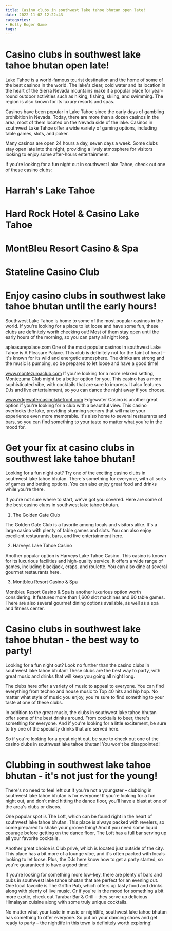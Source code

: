 ```yaml
---
title: Casino clubs in southwest lake tahoe bhutan open late!
date: 2022-11-02 12:22:43
categories:
- Holly Roger Game
tags:
---
```



#  Casino clubs in southwest lake tahoe bhutan open late!

Lake Tahoe is a world-famous tourist destination and the home of some of the best casinos in the world. The lake's clear, cold water and its location in the heart of the Sierra Nevada mountains make it a popular place for year-round outdoor activities such as hiking, fishing, skiing, and swimming. The region is also known for its luxury resorts and spas.

Casinos have been popular in Lake Tahoe since the early days of gambling prohibition in Nevada. Today, there are more than a dozen casinos in the area, most of them located on the Nevada side of the lake. Casinos in southwest Lake Tahoe offer a wide variety of gaming options, including table games, slots, and poker.

Many casinos are open 24 hours a day, seven days a week. Some clubs stay open late into the night, providing a lively atmosphere for visitors looking to enjoy some after-hours entertainment.

If you're looking for a fun night out in southwest Lake Tahoe, check out one of these casino clubs:

# Harrah's Lake Tahoe

# Hard Rock Hotel & Casino Lake Tahoe

# MontBleu Resort Casino & Spa

# Stateline Casino Club

#  Enjoy casino clubs in southwest lake tahoe bhutan until the early hours!

Southwest Lake Tahoe is home to some of the most popular casinos in the world. If you're looking for a place to let loose and have some fun, these clubs are definitely worth checking out! Most of them stay open until the early hours of the morning, so you can party all night long.

apleasurepalace.com
One of the most popular casinos in southwest Lake Tahoe is A Pleasure Palace. This club is definitely not for the faint of heart – it's known for its wild and energetic atmosphere. The drinks are strong and the music is pumping, so be prepared to let loose and have a good time!

www.montezumaclub.com
If you're looking for a more relaxed setting, Montezuma Club might be a better option for you. This casino has a more sophisticated vibe, with cocktails that are sure to impress. It also features DJs and live entertainment, so you can dance the night away if you choose.

www.edgewatercasinolakefront.com
Edgewater Casino is another great option if you're looking for a club with a beautiful view. This casino overlooks the lake, providing stunning scenery that will make your experience even more memorable. It's also home to several restaurants and bars, so you can find something to your taste no matter what you're in the mood for.

#  Get your fix at casino clubs in southwest lake tahoe bhutan!

Looking for a fun night out? Try one of the exciting casino clubs in southwest lake tahoe bhutan. There's something for everyone, with all sorts of games and betting options. You can also enjoy great food and drinks while you're there.

If you're not sure where to start, we've got you covered. Here are some of the best casino clubs in southwest lake tahoe bhutan.

1. The Golden Gate Club

The Golden Gate Club is a favorite among locals and visitors alike. It's a large casino with plenty of table games and slots. You can also enjoy excellent restaurants, bars, and live entertainment here.

2. Harveys Lake Tahoe Casino

Another popular option is Harveys Lake Tahoe Casino. This casino is known for its luxurious facilities and high-quality service. It offers a wide range of games, including blackjack, craps, and roulette. You can also dine at several gourmet restaurants here.

3. Montbleu Resort Casino & Spa

Montbleu Resort Casino & Spa is another luxurious option worth considering. It features more than 1,600 slot machines and 60 table games. There are also several gourmet dining options available, as well as a spa and fitness center.

#  Casino clubs in southwest lake tahoe bhutan - the best way to party!

Looking for a fun night out? Look no further than the casino clubs in southwest lake tahoe bhutan! These clubs are the best way to party, with great music and drinks that will keep you going all night long.

The clubs here offer a variety of music to appeal to everyone. You can find everything from techno and house music to Top 40 hits and hip hop. No matter what style of music you enjoy, you're sure to find something to your taste at one of these clubs.

In addition to the great music, the clubs in southwest lake tahoe bhutan offer some of the best drinks around. From cocktails to beer, there's something for everyone. And if you're looking for a little excitement, be sure to try one of the specialty drinks that are served here.

So if you're looking for a great night out, be sure to check out one of the casino clubs in southwest lake tahoe bhutan! You won't be disappointed!

#  Clubbing in southwest lake tahoe bhutan - it's not just for the young!

There's no need to feel left out if you're not a youngster – clubbing in southwest lake tahoe bhutan is for everyone! If you're looking for a fun night out, and don't mind hitting the dance floor, you'll have a blast at one of the area's clubs or discos.

One popular spot is The Loft, which can be found right in the heart of southwest lake tahoe bhutan. This place is always packed with revelers, so come prepared to shake your groove thing! And if you need some liquid courage before getting on the dance floor, The Loft has a full bar serving up all your favorite cocktails.

Another great choice is Club privé, which is located just outside of the city. This place has a bit more of a lounge vibe, and it's often packed with locals looking to let loose. Plus, the DJs here know how to get a party started, so you're guaranteed to have a good time!

If you're looking for something more low-key, there are plenty of bars and pubs in southwest lake tahoe bhutan that are perfect for an evening out. One local favorite is The Griffin Pub, which offers up tasty food and drinks along with plenty of live music. Or if you're in the mood for something a bit more exotic, check out Tarabar Bar & Grill – they serve up delicious Himalayan cuisine along with some truly unique cocktails.

No matter what your taste in music or nightlife, southwest lake tahoe bhutan has something to offer everyone. So put on your dancing shoes and get ready to party – the nightlife in this town is definitely worth exploring!